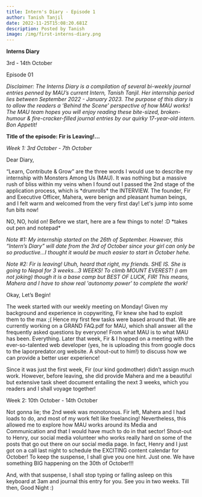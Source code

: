 ```yaml
---
title: Intern's Diary - Episode 1
author: Tanish Tanjil
date: 2022-11-25T15:08:20.681Z
description: Posted by Tanish
image: /img/first-interns-diary.png
---
```

**Interns Diary** 

3rd - 14th October

Episode 01

*Disclaimer: The Interns Diary is a compilation of several bi-weekly journal entries penned by MAU’s current Intern, Tanish Tanjil. Her internship period lies between September 2022 - January 2023. The purpose of this diary is to allow the readers a ‘Behind the Scene’ perspective of how MAU works! The MAU team hopes you will enjoy reading these bite-sized, broken-humour & fire-cracker-filled journal entries by our quirky 17-year-old intern. Bon Appetit!* 



**Title of the episode: Fir is Leaving!...**

*Week 1: 3rd October - 7th October*

Dear Diary, 

“Learn, Contribute & Grow” are the three words I would use to describe my internship with Monsters Among Us (MAU). It was nothing but a massive rush of bliss within my veins when I found out I passed the 2nd stage of the application process, which is \*drumrolls\* the INTERVIEW. The founder, Fir and Executive Officer, Mahera, were benign and pleasant human beings, and I felt warm and welcomed from the very first day! Let's jump into some fun bits now!

NO, NO, hold on! Before we start, here are a few things to note! :D \*takes out pen and notepad\*

*Note #1: My internship started on the 26th of September. However, this “Intern’s Diary” will date from the 3rd of October since your girl can only be so productive…I thought it would be much easier to start in October hehe.*

*Note #2: Fir is leaving! Uhuh, heard that right, my friends. SHE IS. She is going to Nepal for 3 weeks...3 WEEKS! To climb MOUNT EVEREST! (i am not joking) though it is a base camp but BEST OF LUCK, FIR! This means, Mahera and I have to show real 'autonomy power' to complete the work!*

Okay, Let’s Begin!

The week started with our weekly meeting on Monday! Given my background and experience in copywriting, Fir knew she had to exploit them to the max ;( Hence my first few tasks were based around that. We are currently working on a GRAND FAQ.pdf for MAU, which shall answer all the frequently asked questions by everyone! From what MAU is to what MAU has been. Everything. Later that week, Fir & I hopped on a meeting with the ever-so-talented web developer (yes, he is uploading this from google docs to the laporpredator.org website. A shout-out to him!) to discuss how we can provide a better user experience!

Since it was just the first week, Fir (our kind godmother) didn’t assign much work. However, before leaving, she did provide Mahera and me a beautiful but extensive task sheet document entailing the next 3 weeks, which you readers and I shall voyage together!



Week 2: 10th October - 14th October

Not gonna lie; the 2nd week was monotonous. Fir left, Mahera and I had loads to do, and most of my work felt like freelancing! Nevertheless, this allowed me to explore how MAU works around its Media and Communication and that I would have much to do in that sector! Shout-out to Henry, our social media volunteer who works really hard on some of the posts that go out there on our social media page. In fact, Henry and I just got on a call last night to schedule the EXCITING content calendar for October! To keep the suspense, I shall give you one hint. Just one. We have something BIG happening on the 30th of October!!! 

And, with that suspense, I shall stop typing or falling asleep on this keyboard at 3am and journal this entry for you. See you in two weeks. Till then, Good Night :)